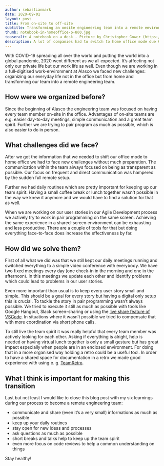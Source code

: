 ```yaml
---
author: sebastianmark
date: 2020-09-01
layout: post
title: From on-site to off-site
subtitle: Transforming an onsite engineering team into a remote environment
thumb: notebook-in-homeoffice-p-800.jpg
teaseralt: A notebook on a desk - Picture by Christopher Gower (https://unsplash.com/@cgower)
description: A lot of companies had to switch to home office mode due COVID-19 and Alasco wasn't an exception. A report on how we'd become a remote team.
---
```


With COVID-19 spreading all over the world and putting the world into a global pandemic, 2020 went different as we all expected. It’s affecting not only our private life but our work life as well. Even though we are working in a full-digitised work-environment at Alasco we faced new challenges: organizing our everyday life not in the office but from home and transforming our team into a remote engineering team.

## How were we organized before?

Since the beginning of Alasco the engineering team was focused on having every team member on-site in the office. Advantages of on-site teams are e.g. easier day-to-day meetings, simple communication and a great team spirit. Further we are trying to pair program as much as possible, which is also easier to do in person.

## What challenges did we face?

After we got the information that we needed to shift our office mode to home office we had to face new challenges without much preparation. The communication within the team always focused on being as transparent as possible. Our focus on frequent and direct communication was hampered by the sudden full remote setup.

Further we had daily routines which are pretty important for keeping up our team spirit. Having a small coffee break or lunch together wasn't possible in the way we knew it anymore and we would have to find a solution for that as well.

When we are working on our user stories in our Agile Development process we actively try to work in pair programming on the same screen. Achieving the same experience in a shared-screen environment can be exhausting and less productive. There are a couple of tools for that but doing everything face-to-face does increase the effectiveness by far.

## How did we solve them?

First of all what we did was that we still kept our daily meetings running and switched everything to a simple video conference with everybody. We have two fixed meetings every day (one check-in in the morning and one in the afternoon). In this meetings we update each other and identify problems which could lead to problems in our user stories.

Even more important than usual is to keep every user story small and simple. This should be a goal for every story but having a digital only setup this is crucial. To tackle the story in pair programming wasn’t always possible. We tried to execute it still as much as possible with tools like Google Hangout, Slack screen-sharing or using the [live share feature of VSCode](https://code.visualstudio.com/blogs/2017/11/15/live-share). In situations where it wasn’t possible we tried to compensate that with more coordination via short phone calls.

To still live the team spirit it was really helpful that every team member was actively looking for each other. Asking if everything is alright, help is needed or having virtual lunch together is only a small gesture but has great impact especially when people are in an enclosed environment. For doing that in a more organised way holding a retro could be a useful tool. In order to have a shared space for documentation in a retro we made good experience with using e. g. [TeamRetro](https://www.teamretro.com/).

## What I think is important for making this transition

Last but not least I would like to close this blog post with my six learnings during our process to become a remote engineering team:

- communicate and share (even it’s a very small) informations as much as possible
- keep up your daily routines
- stay open for new ideas and processes
- ask questions as much as possible
- short breaks and talks help to keep up the team spirit
- even more focus on code reviews to help a common understanding on things

Stay healthy!